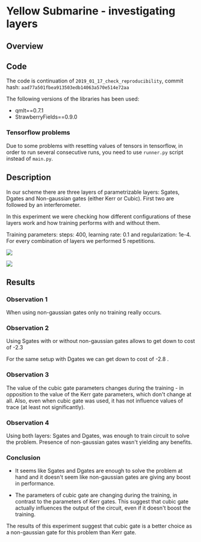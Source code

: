 # Yellow Submarine - investigating layers

## Overview


## Code 

The code is continuation of `2019_01_17_check_reproducibility`, commit hash: `aad77a501fbea913503edb14063a570e514e72aa`

The following versions of the libraries has been used:
- qmlt==0.7.1
- StrawberryFields==0.9.0

### Tensorflow problems

Due to some problems with resetting values of tensors in tensorflow, in order to run several consecutive runs, you need to use `runner.py` script instead of `main.py`.

## Description

In our scheme there are three layers of parametrizable layers: Sgates, Dgates and Non-gaussian gates (either Kerr or Cubic).
First two are followed by an interferometer.

In this experiment we were checking how different configurations of these layers work and how training performs with and without them.

Training parameters: steps: 400, learning rate: 0.1 and regularization: 1e-4.
For every combination of layers we performed 5 repetitions.

![](figures/lr_005.png)

![](figures/lr_01.png)

## Results

### Observation 1

When using non-gaussian gates only no training really occurs.

### Observation 2

Using Sgates with or without non-gaussian gates allows to get down to cost of -2.3

For the same setup with Dgates we can get down to cost of -2.8 .

### Observation 3

The value of the cubic gate parameters changes during the training - in opposition to the value of the Kerr gate parameters, which don't change at all.
Also, even when cubic gate was used, it has not influence values of trace (at least not significantly).

### Observation 4

Using both layers: Sgates and Dgates, was enough to train circuit to solve the problem. Presence of non-gaussian gates wasn't yielding any benefits.

### Conclusion

- It seems like Sgates and Dgates are enough to solve the problem at hand and it doesn't seem like non-gaussian gates are giving any boost in performance.

- The parameters of cubic gate are changing during the training, in contrast to the parameters of Kerr gates. This suggest that cubic gate actually influences the output of the circuit, even if it doesn't boost the training.

The results of this experiment suggest that cubic gate is a better choice as a non-gaussian gate for this problem than Kerr gate.